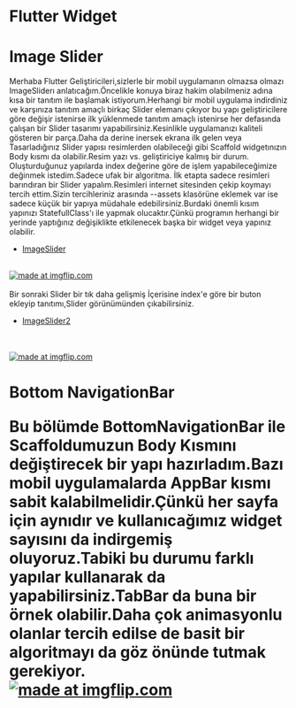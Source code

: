 # Flutter Widget

# Image Slider

Merhaba Flutter Geliştiricileri,sizlerle bir mobil uygulamanın olmazsa olmazı ImageSliderı anlatıcağım.Öncelikle konuya biraz hakim olabilmeniz adına kısa bir tanıtım ile başlamak istiyorum.Herhangi bir mobil uygulama indirdiniz ve karşınıza tanıtım amaçlı birkaç Slider elemanı çıkıyor bu yapı geliştiricilere göre değişir istenirse ilk yüklenmede tanıtım amaçlı istenirse her defasında çalışan bir Slider tasarımı yapabilirsiniz.Kesinlikle uygulamanızı kaliteli gösteren bir parça.Daha da derine inersek ekrana ilk gelen veya Tasarladığınız Slider yapısı resimlerden olabileceği gibi Scaffold widgetınızın Body kısmı da olabilir.Resim yazı vs. geliştiriciye kalmış bir durum.
Oluşturduğunuz yapılarda index değerine göre de işlem yapabileceğimize değinmek istedim.Sadece ufak bir algoritma.
İlk etapta sadece resimleri barındıran bir Slider yapalım.Resimleri internet sitesinden çekip koymayı tercih ettim.Sizin tercihleriniz arasında --assets klasörüne eklemek var ise sadece küçük bir yapıya müdahale edebilirsiniz.Burdaki önemli kısım yapınızı StatefullClass'ı ile yapmak olucaktır.Çünkü programın herhangi bir yerinde yaptığınız değişiklikte etkilenecek başka bir widget veya yapınız olabilir.


- [ImageSlider](https://github.com/harunayyildiz/flutterwidget/blob/master/lib/ImageSlider.dart)
<br>
<a href="https://imgflip.com/gif/3omsa1"><img src="https://i.imgflip.com/3omsa1.gif" title="made at imgflip.com"/></a>
<br>
<br>
Bir sonraki Slider bir tık daha gelişmiş İçerisine index'e göre bir buton ekleyip tanıtımı,Slider görünümünden çıkabilirsiniz.

- [ImageSlider2](https://github.com/harunayyildiz/flutterwidget/blob/master/lib/ImageSlider2.dart)
<br>
<br>
<a href="https://imgflip.com/gif/3omwck"><img src="https://i.imgflip.com/3omwck.gif" title="made at imgflip.com"/></a>
<br>
<h1>Bottom NavigationBar
<br>

Bu bölümde BottomNavigationBar ile Scaffoldumuzun Body Kısmını değiştirecek bir yapı hazırladım.Bazı mobil uygulamalarda AppBar kısmı sabit kalabilmelidir.Çünkü her sayfa için aynıdır ve kullanıcağımız widget sayısını da indirgemiş oluyoruz.Tabiki bu durumu farklı yapılar kullanarak da yapabilirsiniz.TabBar da buna bir örnek olabilir.Daha çok animasyonlu olanlar tercih edilse de basit bir algoritmayı da göz önünde tutmak gerekiyor.
<br>
<a href="https://imgflip.com/gif/3ooo12"><img src="https://i.imgflip.com/3ooo12.gif" title="made at imgflip.com"/></a>
